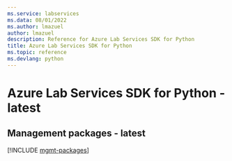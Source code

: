 ```yaml
---
ms.service: labservices
ms.data: 08/01/2022
ms.author: lmazuel
author: lmazuel
description: Reference for Azure Lab Services SDK for Python
title: Azure Lab Services SDK for Python
ms.topic: reference
ms.devlang: python
---
```

# Azure Lab Services SDK for Python - latest

## Management packages - latest
[!INCLUDE [mgmt-packages](lab-services-mgmt-index.md)]